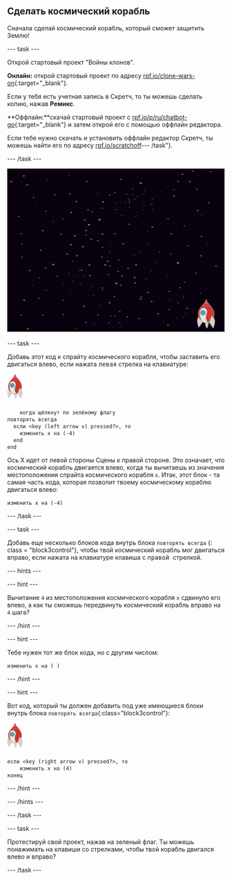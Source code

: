 ## Сделать космический корабль

Сначала сделай космический корабль, который сможет защитить Землю!

\--- task \---

Открой стартовый проект "Войны клонов".

**Онлайн:** открой стартовый проект по адресу [rpf.io/clone-wars-on](http://rpf.io/clone-wars-on){:target="_blank"}.

Если у тебя есть учетная запись в Скретч, то ты можешь сделать копию, нажав **Ремикс**.

**Оффлайн:**скачай стартовый проект с [rpf.io/p/ru/chatbot-go](http://rpf.io/p/en/clone-wars-go){:target="_blank"} и затем открой его с помощью оффлайн редактора.

Если тебе нужно скачать и установить оффлайн редактор Скретч, ты можешь найти его по адресу [rpf.io/scratchoff](https://rpf.io/scratchoff)\--- /task"}.

\--- /task \---

![стартовый проект](images/starter-project.png)

\--- task \---

Добавь этот код к спрайту космического корабля, чтобы заставить его двигаться влево, если нажата <kbd>левая</kbd> стрелка на клавиатуре:

![спрайт ракета](images/rocket-sprite.png)

```blocks3
    когда щёлкнут по зелёному флагу
повторять всегда 
  если <key (left arrow v) pressed?>, то 
    изменить x на (-4)
  end
end
```

Ось X идет от левой стороны Сцены к правой стороне. Это означает, что космический корабль двигается влево, когда ты вычитаешь из значения местоположения спрайта космического корабля ` x `. Итак, этот блок - та самая часть кода, которая позволит твоему космическому кораблю двигаться влево:

```blocks3
изменить х на (-4)
```

\--- /task \---

\--- task \---

Добавь еще несколько блоков кода внутрь блока ` повторять всегда ` {: class = "block3control"}, чтобы твой космический корабль мог двигаться вправо, если нажата на клавиатуре клавиша с <kbd> правой </kbd> стрелкой.

\--- hints \---

\--- hint \---

Вычитание ` 4 ` из местоположения космического корабля ` х ` сдвинуло его влево, а как ты сможешь передвинуть космический корабль вправо на ` 4 ` шага?

\--- /hint \---

\--- hint \---

Тебе нужен тот же блок кода, но с другим числом:

```blocks3
изменить х на ( )
```

\--- /hint \---

\--- hint \---

Вот код, который ты должен добавить под уже имеющиеся блоки внутрь блока `повторять всегда`{:class="block3control"}:

![спрайт ракета](images/rocket-sprite.png)

```blocks3
если <key (right arrow v) pressed?>, то
    изменить x на (4)
конец
```

\--- /hint \---

\--- /hints \---

\--- /task \---

\--- task \---

Протестируй свой проект, нажав на зеленый флаг. Ты можешь понажимать на клавиши со стрелками, чтобы твой корабль двигался влево и вправо?

\--- /task \---